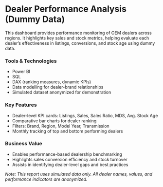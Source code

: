 # Dealer Performance Analysis (Dummy Data)

This dashboard provides performance monitoring of OEM dealers across regions. It highlights key sales and stock metrics, helping evaluate each dealer’s effectiveness in listings, conversions, and stock age using dummy data.

###  Tools & Technologies
- Power BI
- SQL
- DAX (ranking measures, dynamic KPIs)
- Data modelling for dealer-brand relationships
- Simulated dataset anonymized for demonstration

###  Key Features
- Dealer-level KPI cards: Listings, Sales, Sales Ratio, MDS, Avg. Stock Age
- Comparative bar charts for dealer ranking
- Filters: Brand, Region, Model Year, Transmission
- Monthly tracking of top and bottom performing dealers

###  Business Value
- Enables performance-based dealership benchmarking
- Highlights sales conversion efficiency and stock turnover
- Assists in identifying dealer-level gaps and best practices

 *Note: This report uses simulated data only. All dealer names, values, and performance indicators are anonymized.*
